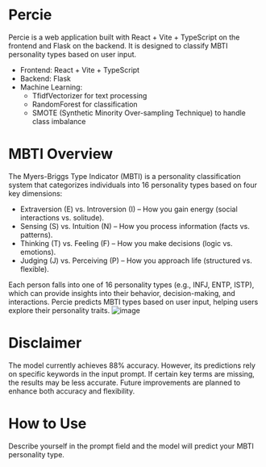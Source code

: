 # Percie
Percie is a web application built with React + Vite + TypeScript on the frontend and Flask on the backend. It is designed to classify MBTI personality types based on user input.
- Frontend: React + Vite + TypeScript
- Backend: Flask
- Machine Learning:
  - TfidfVectorizer for text processing
  - RandomForest for classification
  - SMOTE (Synthetic Minority Over-sampling Technique) to handle class imbalance

# MBTI Overview
The Myers-Briggs Type Indicator (MBTI) is a personality classification system that categorizes individuals into 16 personality types based on four key dimensions:
- Extraversion (E) vs. Introversion (I) – How you gain energy (social interactions vs. solitude).
- Sensing (S) vs. Intuition (N) – How you process information (facts vs. patterns).
- Thinking (T) vs. Feeling (F) – How you make decisions (logic vs. emotions).
- Judging (J) vs. Perceiving (P) – How you approach life (structured vs. flexible).
  
Each person falls into one of 16 personality types (e.g., INFJ, ENTP, ISTP), which can provide insights into their behavior, decision-making, and interactions.
Percie predicts MBTI types based on user input, helping users explore their personality traits.
![image](https://github.com/user-attachments/assets/cde11cb2-7d94-416e-b0b4-5e9f441b143a)

# Disclaimer
The model currently achieves 88% accuracy. However, its predictions rely on specific keywords in the input prompt. If certain key terms are missing, the results may be less accurate. Future improvements are planned to enhance both accuracy and flexibility.

# How to Use
Describe yourself in the prompt field and the model will predict your MBTI personality type.

